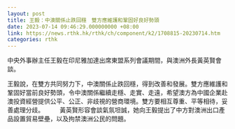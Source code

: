 ```yaml
---
layout: post
title: 王毅：中澳關係止跌回穩　雙方應維護和鞏固好良好勢頭
date: 2023-07-14 09:46:29.000000000 +08:00
link: https://news.rthk.hk/rthk/ch/component/k2/1708815-20230714.htm
categories: rthk
---
```


中央外事辦主任王毅在印尼雅加達出席東盟系列會議期間，與澳洲外長黃英賢會談。

王毅說，在雙方共同努力下，中澳關係止跌回穩，得到改善和發展。雙方應維護和鞏固好當前良好勢頭，令中澳關係繼續走穩、走實、走遠，希望澳方為中國企業赴澳投資經營提供公平、公正、非歧視的營商環境。雙方要相互尊重、平等相待，妥善處理分歧。
　　
黃英賢形容會談氣氛坦誠，她向王毅提出了中方對澳洲出口產品設置貿易壁壘，以及拘禁澳洲公民的問題。
